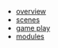 * [overview](./overview.md)
* [scenes](./scenes.md)
* [game play](./gameplay.md)
* [modules](./modules.md)


